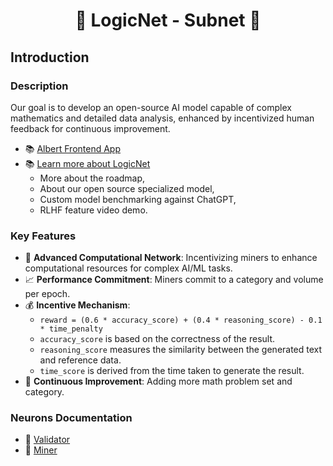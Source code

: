 # <center>🧠 LogicNet - Subnet 🤖</center>

##  Introduction

###  Description
Our  goal is to develop an open-source AI model capable of complex mathematics and detailed data analysis, enhanced by incentivized human feedback for continuous improvement.

- 📚 [Albert Frontend App](https://albert.aitprotocol.ai/)
- 📚 [Learn more about LogicNet](https://tonylvh.notion.site/LogicNet_SN35-1b44e52d308f47e7983af25bff6df90e)
    - More about the roadmap,
    - About our open source specialized model,
    - Custom model benchmarking against ChatGPT,
    - RLHF feature video demo.

### Key Features
- 🚀 **Advanced Computational Network**: Incentivizing miners to enhance computational resources for complex AI/ML tasks.
- 📈 **Performance Commitment**: Miners commit to a category and volume per epoch.
- 💰 **Incentive Mechanism**:   
  - `reward = (0.6 * accuracy_score) + (0.4 * reasoning_score) - 0.1 * time_penalty`
  - `accuracy_score` is based on the correctness of the result.  
  - `reasoning_score` measures the similarity between the generated text and reference data.
  - `time_score` is derived from the time taken to generate the result.
- 🌟 **Continuous Improvement**: Adding more math problem set and category.


### Neurons Documentation    
- 📖 [Validator](docs/VALIDATOR.md)
- 📖 [Miner](docs/MINER.md)
